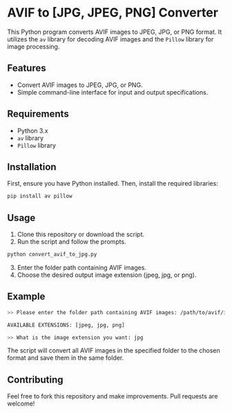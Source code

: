 # AVIF to [JPG, JPEG, PNG] Converter

This Python program converts AVIF images to JPEG, JPG, or PNG format. It utilizes the `av` library for decoding AVIF images and the `Pillow` library for image processing.

## Features

- Convert AVIF images to JPEG, JPG, or PNG.
- Simple command-line interface for input and output specifications.

## Requirements

- Python 3.x
- `av` library
- `Pillow` library

## Installation

First, ensure you have Python installed. Then, install the required libraries:

```bash
pip install av pillow
```

## Usage

1. Clone this repository or download the script.
2. Run the script and follow the prompts.

```bash
python convert_avif_to_jpg.py
```

3. Enter the folder path containing AVIF images.
4. Choose the desired output image extension (jpeg, jpg, or png).

## Example

```bash
>> Please enter the folder path containing AVIF images: /path/to/avif/images

AVAILABLE EXTENSIONS: [jpeg, jpg, png]

>> What is the image extension you want: jpg
```

The script will convert all AVIF images in the specified folder to the chosen format and save them in the same folder.


## Contributing

Feel free to fork this repository and make improvements. Pull requests are welcome!
